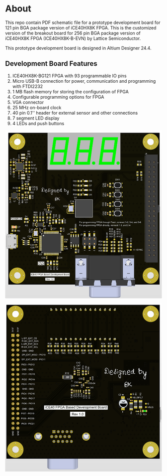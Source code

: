 # About

This repo contain PDF schematic file for a prototype development board for 121 pin BGA package version of iCE40HX8K FPGA. This is the customized version of the breakout board for 256 pin BGA package version of iCE40HX8K FPGA (ICE40HX8K-B-EVN) by Lattice Semiconductor.

This prototype development board is designed in Altium Designer 24.4.

## Development Board Features

1. ICE40HX8K-BG121 FPGA with 93 programmable IO pins
2. Micro USB-B connection for power, communication and programming with FTDI2232
3. 1 MB flash memory for storing the configuration of FPGA
4. Configurable programming options for FPGA
5. VGA connector
6. 25 MHz on-board clock
7. 40 pin 0.1'' header for external sensor and other connections
8. 7 segment LED display
9. 4 LEDs and push buttons

![alt text](https://github.com/bkahraman33/FPGA-Dev-Board/blob/main/fpgaDevBoard/PCB%203D%20Print/fpgaDevBoard_top3Dview.png?raw=true)

![alt text](https://github.com/bkahraman33/FPGA-Dev-Board/blob/main/fpgaDevBoard/PCB%203D%20Print/fpgaDevBoard_bottom3Dview.png?raw=true)